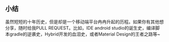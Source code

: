 ## 小结

虽然短短的十年历史，但是却是一个移动端平台冉冉升起的历程。如果你有其他想分享，随时给我PULL REQUEST。比如，IDE android studio的诞生史，编译脚本gradle的逆袭史，Hybrid开发的血泪史，或者Material Design的王者之路等~